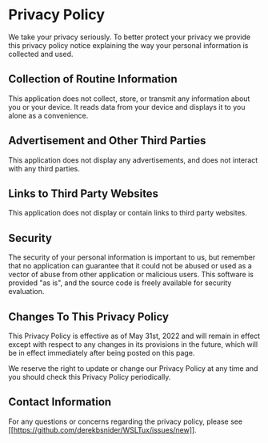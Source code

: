 # Privacy Policy

We take your privacy seriously. To better protect your privacy we provide this privacy policy notice explaining the way your personal information is collected and used.


## Collection of Routine Information

This application does not collect, store, or transmit any information about you or your device. It reads data from your device and displays it to you alone as a convenience.


## Advertisement and Other Third Parties

This application does not display any advertisements, and does not interact with any third parties.


## Links to Third Party Websites

This application does not display or contain links to third party websites.


## Security

The security of your personal information is important to us, but remember that no application can guarantee that it could not be abused or used as a vector of abuse from other application or malicious users. This software is provided "as is", and the source code is freely available for security evaluation.


## Changes To This Privacy Policy

This Privacy Policy is effective as of May 31st, 2022 and will remain in effect except with respect to any changes in its provisions in the future, which will be in effect immediately after being posted on this page.

We reserve the right to update or change our Privacy Policy at any time and you should check this Privacy Policy periodically.

## Contact Information

For any questions or concerns regarding the privacy policy, please see [[https://github.com/derekbsnider/WSLTux/issues/new]].
